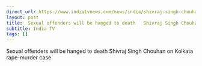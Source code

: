 ```yaml
---
direct_url: https://www.indiatvnews.com/news/india/shivraj-singh-chouhan-kolkata-doctor-rape-murder-case-death-penalty-cbi-investigation-latest-updates-2024-08-26-948824
layout: post
title:  Sexual offenders will be hanged to death   Shivraj Singh Chouhan on Kolkata rape-murder case
subtitle: India TV
tags: []
---
```


 Sexual offenders will be hanged to death   Shivraj Singh Chouhan on Kolkata rape-murder case
